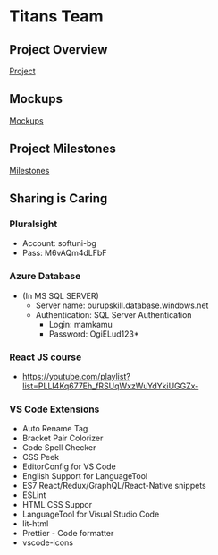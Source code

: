 # Titans Team

## Project Overview
[Project](https://docs.google.com/document/d/1_5RhVkvrNoGorCUD2C8GeZ1IL5wHdIYdUXfveV4KAgY/edit)

## Mockups 
[Mockups](https://xd.adobe.com/view/4264b88e-00e6-4e3a-bc60-6a588bc7f083-1737/)

## Project Milestones
[Milestones](https://github.com/StoyanShopov/Titans/milestones)

## Sharing is Caring

### Pluralsight
* Account: softuni-bg
* Pass: M6vAQm4dLFbF

### Azure Database 
* (In MS SQL SERVER)
   * Server name: ourupskill.database.windows.net
   * Authentication: SQL Server Authentication
       * Login: mamkamu
       * Password: OgiELud123*

### React JS course
* https://youtube.com/playlist?list=PLLI4Kq677Eh_fRSUqWxzWuYdYkiUGGZx-

### VS Code Extensions

* Auto Rename Tag
* Bracket Pair Colorizer
* Code Spell Checker
* CSS Peek
* EditorConfig for VS Code
* English Support for LanguageTool
* ES7 React/Redux/GraphQL/React-Native snippets
* ESLint
* HTML CSS Suppor
* LanguageTool for Visual Studio Code
* lit-html
* Prettier - Code formatter
* vscode-icons
